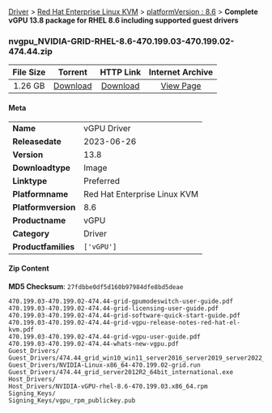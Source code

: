 
[Driver](/README.md)  >  [Red Hat Enterprise Linux KVM](/index/Driver/Red_Hat_Enterprise_Linux_KVM.md)  >  [platformVersion : 8.6](/index/Driver/Red_Hat_Enterprise_Linux_KVM/8.6.md)  >  **Complete vGPU 13.8 package for RHEL 8.6 including supported guest drivers**


### nvgpu_NVIDIA-GRID-RHEL-8.6-470.199.03-470.199.02-474.44.zip

| **File Size** | **Torrent**  | **HTTP Link** | **Internet Archive** |
|:-------------:|:------------:|:-------------:|:--------------------:|
| 1.26 GB |  [Download](https://archive.org/download/nvgpu_NVIDIA-GRID-RHEL-8.6-470.199.03-470.199.02-474.44.zip/nvgpu_NVIDIA-GRID-RHEL-8.6-470.199.03-470.199.02-474.44.zip_archive.torrent)       | [Download](https://archive.org/compress/nvgpu_NVIDIA-GRID-RHEL-8.6-470.199.03-470.199.02-474.44.zip) | [View Page](https://archive.org/details/nvgpu_NVIDIA-GRID-RHEL-8.6-470.199.03-470.199.02-474.44.zip)       |

#### Meta

<table>
<tr><td><strong>Name</strong></td><td>vGPU Driver</td></tr>
<tr><td><strong>Releasedate</strong></td><td>2023-06-26</td></tr>
<tr><td><strong>Version</strong></td><td>13.8</td></tr>
<tr><td><strong>Downloadtype</strong></td><td>Image</td></tr>
<tr><td><strong>Linktype</strong></td><td>Preferred</td></tr>
<tr><td><strong>Platformname</strong></td><td>Red Hat Enterprise Linux KVM</td></tr>
<tr><td><strong>Platformversion</strong></td><td>8.6</td></tr>
<tr><td><strong>Productname</strong></td><td>vGPU</td></tr>
<tr><td><strong>Category</strong></td><td>Driver</td></tr>
<tr><td><strong>Productfamilies</strong></td><td><code>['vGPU']</code></td></tr>
</table>

#### Zip Content

**MD5 Checksum**: `27fdbbe0df5d160b97984dfe8bd5deae`

```text
470.199.03-470.199.02-474.44-grid-gpumodeswitch-user-guide.pdf
470.199.03-470.199.02-474.44-grid-licensing-user-guide.pdf
470.199.03-470.199.02-474.44-grid-software-quick-start-guide.pdf
470.199.03-470.199.02-474.44-grid-vgpu-release-notes-red-hat-el-kvm.pdf
470.199.03-470.199.02-474.44-grid-vgpu-user-guide.pdf
470.199.03-470.199.02-474.44-whats-new-vgpu.pdf
Guest_Drivers/
Guest_Drivers/474.44_grid_win10_win11_server2016_server2019_server2022_64bit_international.exe
Guest_Drivers/NVIDIA-Linux-x86_64-470.199.02-grid.run
Guest_Drivers/474.44_grid_server2012R2_64bit_international.exe
Host_Drivers/
Host_Drivers/NVIDIA-vGPU-rhel-8.6-470.199.03.x86_64.rpm
Signing_Keys/
Signing_Keys/vgpu_rpm_publickey.pub
```